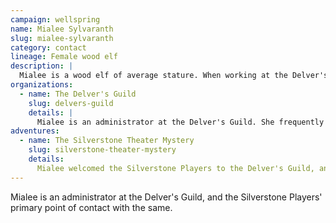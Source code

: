 ```yaml
---
campaign: wellspring
name: Mialee Sylvaranth
slug: mialee-sylvaranth
category: contact
lineage: Female wood elf
description: |
  Mialee is a wood elf of average stature. When working at the Delver's Guild, she favors a snappy suit accented with traces of her sylvan ancestry, such as bronze earrings in the shape of leaves or cuff links shaped like acorns.
organizations:
  - name: The Delver's Guild
    slug: delvers-guild
    details: |
      Mialee is an administrator at the Delver's Guild. She frequently takes on the role of mentor for new delvers.
adventures:
  - name: The Silverstone Theater Mystery
    slug: silverstone-theater-mystery
    details:
      Mialee welcomed the Silverstone Players to the Delver's Guild, and provided an invitation to Dame Savindar's fundraiser.
---
```


Mialee is an administrator at the Delver's Guild, and the Silverstone Players' primary point of contact with the same.
